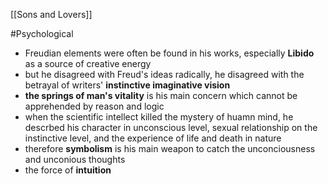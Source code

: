 [[Sons and Lovers]]

#Psychological



- Freudian elements  were often be found in his works, especially **Libido** as a source of creative energy
- but he disagreed with Freud's ideas radically, he disagreed with the betrayal of writers' **instinctive imaginative vision**
- **the springs of man's vitality** is his main concern which cannot be apprehended by reason and logic
- when the scientific intellect killed the mystery of huamn mind, he descrbed his character in unconscious level, sexual relationship on the instinctive level, and the experience of life and death in nature
- therefore **symbolism** is his main weapon to catch the unconciousness and unconious thoughts 
- the force of **intuition**